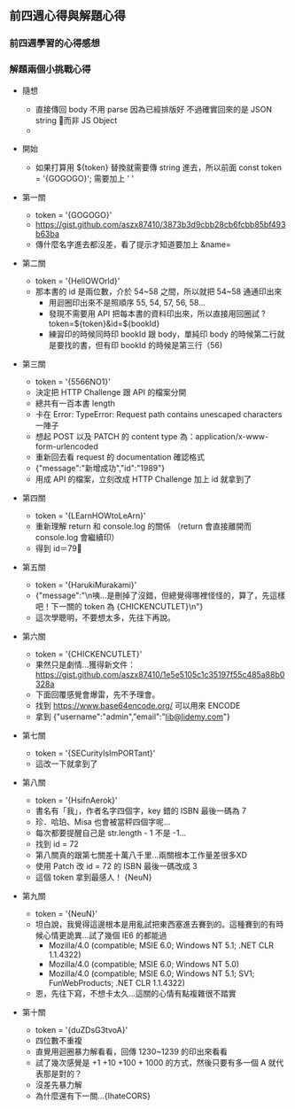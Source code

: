 ## 前四週心得與解題心得

### 前四週學習的心得感想



### 解題兩個小挑戰心得

- 隨想
  - 直接傳回 body 不用 parse 因為已經排版好 不過確實回來的是 JSON string 而非 JS Object
  - 

- 開始
  - 如果打算用 ${token} 替換就需要傳 string 進去，所以前面 const token = '{GOGOGO}'; 需要加上 ' '
- 第一關
  - token = '{GOGOGO}'
  - https://gist.github.com/aszx87410/3873b3d9cbb28cb6fcbb85bf493b63ba
  - 傳什麼名字進去都沒差，看了提示才知道要加上 &name= 
- 第二關
  - token = '{HellOWOrld}'
  - 那本書的 id 是兩位數，介於 54~58 之間，所以就把 54~58 通通印出來
    - 用迴圈印出來不是照順序 55, 54, 57, 56, 58... 
    - 發現不需要用 API 把每本書的資料印出來，所以直接用回圈試 ?token=${token}&id=${bookId}
    - 練習印的時候同時印 bookId 跟 body，單純印 body 的時候第二行就是要找的書，但有印 bookId 的時候是第三行（56) 
- 第三關
  - token = '{5566NO1}'
  - 決定把 HTTP Challenge 跟 API 的檔案分開
  - 總共有一百本書 length
  - 卡在 Error: TypeError: Request path contains unescaped characters 一陣子
  - 想起 POST 以及 PATCH 的 content type 為：application/x-www-form-urlencoded
  - 重新回去看 request 的 documentation 確認格式
  - {"message":"新增成功","id":"1989"}
  - 用成 API 的檔案，立刻改成 HTTP Challenge 加上 id 就拿到了
- 第四關
  - token = '{LEarnHOWtoLeArn}'
  - 重新理解 return 和 console.log 的關係 （return 會直接離開而 console.log 會繼續印）
  - 得到 id＝79
- 第五關
  - token = '{HarukiMurakami}'
  - {"message":"\n咦...是刪掉了沒錯，但總覺得哪裡怪怪的，算了，先這樣吧！下一關的 token 為 {CHICKENCUTLET}\n"}
  - 這次學聰明，不要想太多，先往下再說。
- 第六關
  - token = '{CHICKENCUTLET}'
  - 果然只是劇情...獲得新文件：https://gist.github.com/aszx87410/1e5e5105c1c35197f55c485a88b0328a
  - 下面回覆感覺會爆雷，先不予理會。
  - 找到 https://www.base64encode.org/ 可以用來 ENCODE
  - 拿到 {"username":"admin","email":"lib@lidemy.com"}
- 第七關
  - token = '{SECurityIsImPORTant}'
  - 這改一下就拿到了
- 第八關
  - token = '{HsifnAerok}'
  - 書名有「我」，作者名字四個字，key 錯的 ISBN 最後一碼為 7
  - 珍．哈珀、Misa 也會被當秤四個字呢...
  - 每次都要提醒自己是 str.length - 1 不是 -1...
  - 找到 id = 72
  - 第八關真的跟第七關差十萬八千里...兩關根本工作量差很多XD
  - 使用 Patch 改 id = 72 的 ISBN 最後一碼改成 3
  - 這個 token 拿到最感人！ {NeuN}
- 第九關
  - token = '{NeuN}'
  - 坦白說，我覺得這邊根本是用亂試把東西塞進去賽到的。這種賽到的有時候心情更詭異...試了幾個 IE6 的都能過
    - Mozilla/4.0 (compatible; MSIE 6.0; Windows NT 5.1; .NET CLR 1.1.4322)
    - Mozilla/4.0 (compatible; MSIE 6.0; Windows NT 5.0)
    - Mozilla/4.0 (compatible; MSIE 6.0; Windows NT 5.1; SV1; FunWebProducts; .NET CLR 1.1.4322)
  - 恩，先往下寫，不想卡太久...這關的心情有點複雜很不踏實
- 第十關
  - token = '{duZDsG3tvoA}'
  - 四位數不重複
  - 直覺用迴圈暴力解看看，回傳 1230~1239 的印出來看看
  - 試了幾次感覺是 +1 +10 +100 + 1000 的方式，然後只要有多一個 A 就代表那是對的？
  - 沒差先暴力解
  - 為什麼還有下一關...{IhateCORS}

  

